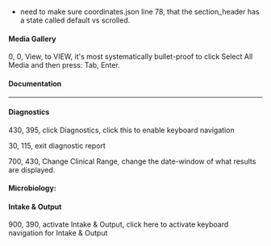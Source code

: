 - need to make sure coordinates.json line 78, that the section_header has a state called default vs scrolled.


#### Media Gallery
<!-- feed screenshot to calculate how many DATES there are, so it knows if it needs to load more media. can also determine if there even is a NEW picture (LLM compares latest date on screenshot to today's date, to see if we even need to load any media-->


0, 0, View, to VIEW, it's most systematically bullet-proof to click Select All Media and then press: Tab, Enter.


#### Documentation
<!-- let's just go to the Documentation's own section for this... -->
<!-- set a condition where if you're in Documentation View, and you try to leave to do something else, it re-clicks on Provider View first to re-orient. -->

____

<!-- use LLM to program to keep going back until there's a big jump in date discrepancy. start from there. work-up note by note.

1. does it look like it ONLY has text?
    1. click then control (^) + a. did it highlight?
        1. control (^) + c. save. 
        [[
        i need a verification process here to see if it pasted.
        i also need a verification process to make sure the EHR's loaded
        prior to making next moves.
        ]]
    2. if not, run the cliclicktest.py algorithm.
2. if not, take a screenshot, log it, and ignore.
 -->


#### Diagnostics
430, 395, click Diagnostics, click this to enable keyboard navigation
<!-- you need to automatically press TAB 3 + 6 times, to get to cycling through the actual images.

Each time we press tab, grab a screenshot: then ask

prompt idea #1: is there ANY diagnostic sections that actually has an item AKA section has an actual image to view? 

if yes: inner prompt: am I hovering over a section or an item? if hovering over section, is the count 0?
    if yes section, yes zero: press Tab again and repeat prompt.
    if yes section, no zero: press Tab again and press ENTER.
    if no section: press ENTER.

    control (^) + a, control (^) + c, paste to log. wait for refresh to finish (lag), then exit.
     ^^ this causes MAJOR lag.
if no: go to labs.
 -->
30, 115, exit diagnostic report



700, 430, Change Clinical Range, change the date-window of what results are displayed.
<!-- after clicking Chance Clinical Range, you can press `down arrow`, ENTER.

press TAB. then you're ready to type in date: MM/DD/YYYY format.
 -->

#### Microbiology:
<!-- click on an empty space. then do 4 + 8 tabs. then you're ready to start opening. -->

<!-- LLM: screenshot. check if LAST_UPDATED date is already matched to our logs/database.
if NOT matching, that means there's new info.
OPEN!
click the middle! select all! copy! paste to logs! 


ESC to close.
 -->

#### Intake & Output
900, 390, activate Intake & Output, click here to activate keyboard navigation for Intake & Output
<!-- press tab 2 times.
ENTER (refresh).
WAIT 5 seconds. (or until loads)
click activate Intake & Output again.
Tab 5 times.
down arrow (hover total summary, by default is opened). 
ENTER (collapse total summary)
down arrow x3 (go to counts)
ENTER + up arrow (open counts)
ENTER + up arrow (open output)
ENTER + up arrow (open input)
ENTER + up arrow (open total summary)

do the LLM-assisted scroll down until next header algorithm.

 -->
